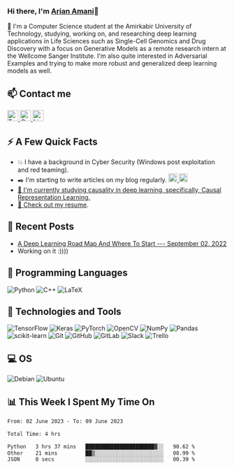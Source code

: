 <!--
**ArianAmani/ArianAmani** is a ✨ _special_ ✨ repository because its `README.md` (this file) appears on your GitHub profile.

Here are some ideas to get you started:

- 🔭 I’m currently working on ...
- 🌱 I’m currently learning ...
- 👯 I’m looking to collaborate on ...
- 🤔 I’m looking for help with ...
- 💬 Ask me about ...
- 📫 How to reach me: ...
- 😄 Pronouns: ...
- ⚡ Fun fact: ...
-->


### Hi there, I'm [Arian Amani](https://ArianAmani.github.io)👋

:speech_balloon: I'm a Computer Science student at the Amirkabir University of Technology, studying, working on, and researching deep learning applications in Life Sciences such as Single-Cell Genomics and Drug Discovery with a focus on Generative Models as a remote research intern at the Wellcome Sanger Institute. I'm also quite interested in Adversarial Examples and trying to make more robust and generalized deep learning models as well.

## :mailbox: Contact me
<p align="left"> 
<a href="https://twitter.com/ArianAmaani" target="_blank"> <img src="https://img.shields.io/badge/Twitter-282C34?logo=twitter" alt="Twitter logo" title="Twitter" height="25" /> 
</a>
<a href="mailto:ArianAmaani@gmail.com"> <img src="https://img.shields.io/badge/Gmail-282C34?logo=gmail" alt="Gmail logo" title="Gmail" height="25" />
</a>
<a href="https://www.linkedin.com/in/arianamani/" target="_blank"> <img src="https://img.shields.io/badge/LinkedIn-282C34?style=for-the-badge&logo=linkedin&logoColor=blue" alt="LinkedIn logo" title="LinkedIn" height="25" /> 
</a> 
</p>

## :zap: A Few Quick Facts
* :boom: I have a background in Cyber Security (Windows post exploitation and red teaming).
* :black_nib: I'm starting to write articles on my blog regularly. <a href="https://medium.com/@ArianAmani"> <img src="https://img.shields.io/badge/Medium-282C34?logo=medium" alt="Medium logo" title="Medium" height="20" /> </a> <a href="https://arianamani.github.io/year-archive/"> <img src="https://img.shields.io/website?down_color=lightgrey&down_message=offline&up_color=blue&up_message=Blog&url=https%3A%2F%2Farianamani.github.io%2Fyear-archive%2F" alt="Blog logo" title="Blog" height="20" /> 
* 🌱 I'm currently studying causality in deep learning, specifically, Causal Representation Learning.
* :orange_book: Check out my [resume](https://arianamani.github.io/files/Arian_Amani_CV.pdf).

## :memo: Recent Posts
* [A Deep Learning Road Map And Where To Start --- September 02, 2022](https://arianamani.github.io/posts/2022/09/DL-Roadmap/)
* Working on it :))))

## :floppy_disk: Programming Languages
![Python](https://img.shields.io/badge/python-3670A0?style=for-the-badge&logo=python&logoColor=ffdd54) ![C++](https://img.shields.io/badge/c++-%2300599C.svg?style=for-the-badge&logo=c%2B%2B&logoColor=white) ![LaTeX](https://img.shields.io/badge/latex-%23008080.svg?style=for-the-badge&logo=latex&logoColor=white)  
## :rocket: Technologies and Tools
![TensorFlow](https://img.shields.io/badge/TensorFlow-%23FF6F00.svg?style=for-the-badge&logo=TensorFlow&logoColor=white) ![Keras](https://img.shields.io/badge/Keras-%23D00000.svg?style=for-the-badge&logo=Keras&logoColor=white) ![PyTorch](https://img.shields.io/badge/PyTorch-%23EE4C2C.svg?style=for-the-badge&logo=PyTorch&logoColor=white) ![OpenCV](https://img.shields.io/badge/opencv-%23white.svg?style=for-the-badge&logo=opencv&logoColor=white) ![NumPy](https://img.shields.io/badge/numpy-%23013243.svg?style=for-the-badge&logo=numpy&logoColor=white) ![Pandas](https://img.shields.io/badge/pandas-%23150458.svg?style=for-the-badge&logo=pandas&logoColor=white) ![scikit-learn](https://img.shields.io/badge/scikit--learn-%23F7931E.svg?style=for-the-badge&logo=scikit-learn&logoColor=white) ![Git](https://img.shields.io/badge/git-%23F05033.svg?style=for-the-badge&logo=git&logoColor=white) ![GitHub](https://img.shields.io/badge/github-%23121011.svg?style=for-the-badge&logo=github&logoColor=white) ![GitLab](https://img.shields.io/badge/gitlab-%23181717.svg?style=for-the-badge&logo=gitlab&logoColor=white) ![Slack](https://img.shields.io/badge/Slack-4A154B?style=for-the-badge&logo=slack&logoColor=white) ![Trello](https://img.shields.io/badge/Trello-%23026AA7.svg?style=for-the-badge&logo=Trello&logoColor=white)

## :computer: OS
![Debian](https://img.shields.io/badge/Debian-D70A53?style=for-the-badge&logo=debian&logoColor=white) ![Ubuntu](https://img.shields.io/badge/Ubuntu-E95420?style=for-the-badge&logo=ubuntu&logoColor=white) 

## :bar_chart: This Week I Spent My Time On
<!--START_SECTION:waka-->

```txt
From: 02 June 2023 - To: 09 June 2023

Total Time: 4 hrs

Python   3 hrs 37 mins   ██████████████████████▓░░   90.62 %
Other    21 mins         ██▒░░░░░░░░░░░░░░░░░░░░░░   08.99 %
JSON     0 secs          ░░░░░░░░░░░░░░░░░░░░░░░░░   00.39 %
```

<!--END_SECTION:waka-->
